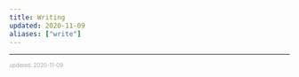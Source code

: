 ```yaml
---
title: Writing
updated: 2020-11-09
aliases: ["write"]
---
```


---

<sup><sub><font color="#a6a6a6">updated: 2020-11-09</font></sub></sup>
